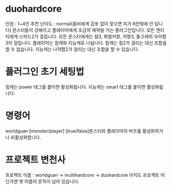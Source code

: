 # duohardcore
인원 : 1~4인
추천 난이도 : normal(좀비에게 갑옷 없이 맞으면 피가 6칸밖에 안 답니다)
몬스터들이 강해지고 플레이어에게 조금의 제약을 거는 플러그인입니다.
모든 엔티티에게 스피드2가 걸립니다.
모든 몬스터에게는 힘3, 화염저항, 저항3, 돌고래의 우아함3이 걸립니다.
플레이어는 힘캐와 지능캐로 나뉩니다.
힘캐는 힘2가 걸리는 대신 조합을 할 수 없습니다.
지능캐는 나약함2가 걸리는 대신 조합을 할 수 있습니다.

# 플러그인 초기 세팅법
힘캐는 power 태그를 붙이면 활성화됩니다.
지능캐는 smart 태그를 붙이면 활성화됩니다.

# 명령어
worldguan [monster/player] [true/false]몬스터와 플레이어의 버프를 활성화하거나 비활성화합니다.

# 프로젝트 변천사
프로젝트 이름 : worldguan -> multihardcore -> duohardcore
아직도 프로젝트 어딘가엔 옛 이름의 흔적이 남아 있습니다.
